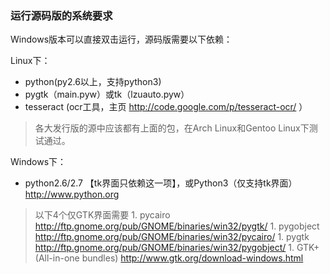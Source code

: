 ### 运行源码版的系统要求 ###

Windows版本可以直接双击运行，源码版需要以下依赖：

Linux下：
  * python(py2.6以上，支持python3)
  * pygtk（main.pyw）或tk（lzuauto.pyw）
  * tesseract (ocr工具，主页 http://code.google.com/p/tesseract-ocr/ ）

> 各大发行版的源中应该都有上面的包，在Arch Linux和Gentoo Linux下测试通过。

Windows下：
  * python2.6/2.7 【tk界面只依赖这一项】，或Python3（仅支持tk界面） http://www.python.org

> 以下4个仅GTK界面需要
    1. pycairo http://ftp.gnome.org/pub/GNOME/binaries/win32/pygtk/
    1. pygobject http://ftp.gnome.org/pub/GNOME/binaries/win32/pycairo/
    1. pygtk http://ftp.gnome.org/pub/GNOME/binaries/win32/pygobject/
    1. GTK+(All-in-one bundles) http://www.gtk.org/download-windows.html